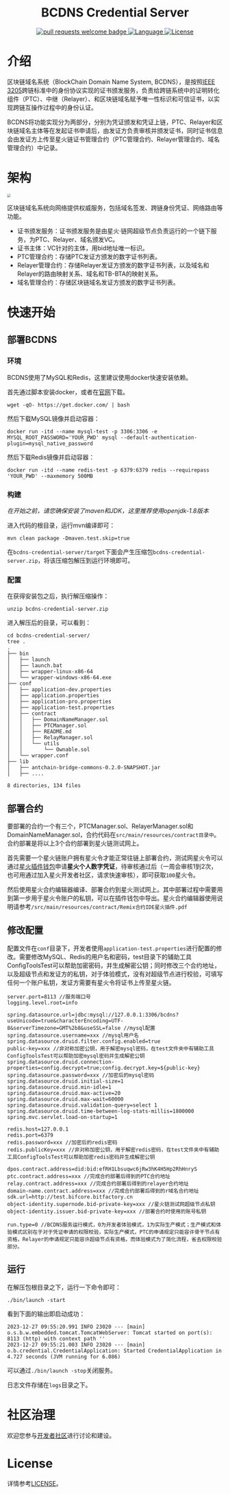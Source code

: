<div align="center">
  <h1 align="center">BCDNS Credential Server</h1>
  <p align="center">
    <a href="http://makeapullrequest.com">
      <img alt="pull requests welcome badge" src="https://img.shields.io/badge/PRs-welcome-brightgreen.svg?style=flat">
    </a>
    <a href="https://www.java.com">
      <img alt="Language" src="https://img.shields.io/badge/Language-Java-blue.svg?style=flat">
    </a>
    <a href="https://www.apache.org/licenses/LICENSE-2.0">
      <img alt="License" src="https://img.shields.io/github/license/AntChainOpenLab/AntChainBridgePluginServer?style=flat">
    </a>
  </p>
</div>

# 介绍
区块链域名系统（BlockChain Domain Name System, BCDNS），是按照[IEEE 3205](https://antchainbridge.oss-cn-shanghai.aliyuncs.com/antchainbridge/document/ieee/p3205/IEEE_3205-2023_Final.pdf)跨链标准中的身份协议实现的证书颁发服务，负责给跨链系统中的证明转化组件（PTC）、中继（Relayer）、和区块链域名赋予唯一性标识和可信证书，以实现跨链互操作过程中的身份认证。

BCDNS将功能实现分为两部分，分别为凭证颁发和凭证上链，PTC、Relayer和区块链域名主体等在发起证书申请后，由发证方负责审核并颁发证书，同时证书信息会由发证方上传至星火链证书管理合约（PTC管理合约、Relayer管理合约、域名管理合约）中记录。

# 架构



<img src="./src/docs/images/bcdns.jpg" style="zoom: 50%;" />

区块链域名系统向网络提供权威服务，包括域名签发、跨链身份凭证、网络路由等功能。

- 证书颁发服务：证书颁发服务是由星火·链网超级节点负责运行的一个链下服务，为PTC、Relayer、域名颁发VC。
- 证书主体：VC针对的主体，用bid地址唯一标识。
- PTC管理合约：存储PTC发证方颁发的数字证书列表。
- Relayer管理合约：存储Relayer发证方颁发的数字证书列表，以及域名和Relayer的路由映射关系、域名和TB-BTA的映射关系。
- 域名管理合约：存储区块链域名发证方颁发的数字证书列表。

# 快速开始

## 部署BCDNS

### 环境

BCDNS使用了MySQL和Redis，这里建议使用docker快速安装依赖。

首先通过脚本安装docker，或者在[官网](https://docs.docker.com/get-docker/)下载。

```
wget -qO- https://get.docker.com/ | bash
```

然后下载MySQL镜像并启动容器：

```
docker run -itd --name mysql-test -p 3306:3306 -e MYSQL_ROOT_PASSWORD='YOUR_PWD' mysql --default-authentication-plugin=mysql_native_password
```

然后下载Redis镜像并启动容器：

```
docker run -itd --name redis-test -p 6379:6379 redis --requirepass 'YOUR_PWD' --maxmemory 500MB
```

### 构建

*在开始之前，请您确保安装了maven和JDK，这里推荐使用openjdk-1.8版本*

进入代码的根目录，运行mvn编译即可：

```
mvn clean package -Dmaven.test.skip=true
```

在`bcdns-credential-server/target`下面会产生压缩包`bcdns-credential-server.zip`，将该压缩包解压到运行环境即可。

### 配置

在获得安装包之后，执行解压缩操作：

```
unzip bcdns-credential-server.zip
```

进入解压后的目录，可以看到：

```
cd bcdns-credential-server/
tree .
.
├── bin
│   ├── launch
│   ├── launch.bat
│   ├── wrapper-linux-x86-64
│   └── wrapper-windows-x86-64.exe
├── conf
│   ├── application-dev.properties
│   ├── application.properties
│   ├── application-pro.properties
│   ├── application-test.properties
│   ├── contract
│   │   ├── DomainNameManager.sol
│   │   ├── PTCManager.sol
│   │   ├── README.md
│   │   ├── RelayManager.sol
│   │   └── utils
│   │       └── Ownable.sol
│   └── wrapper.conf
├── lib
│   ├── antchain-bridge-commons-0.2.0-SNAPSHOT.jar
│   ├── ....

8 directories, 134 files
```

## 部署合约

要部署的合约一个有三个，PTCManager.sol、RelayerManager.sol和DomainNameManager.sol，合约代码在`src/main/resources/contract目录中`。合约部署是将以上3个合约部署到星火链测试网上。

首先需要一个星火链账户拥有星火令才能正常往链上部署合约，测试网星火令可以通过[星火插件钱包](https://bif-doc.readthedocs.io/zh-cn/1.0.0/tools/wallet.html)申请**星火个人数字凭证**，待审核通过后（一周会审核1到2次，也可用通过加入星火开发者社区，请求快速审核），即可获取`100`星火令。

然后使用星火合约编辑器编译、部署合约到星火测试网上。其中部署过程中需要用到第一步用于星火令账户的私钥，可以在插件钱包中导出。星火合约编辑器使用说明请参考`/src/main/resources/contract/Remix合约IDE星火插件.pdf`

## 修改配置

配置文件在`conf`目录下，开发者使用`application-test.properties`进行配置的修改。需要修改MySQL、Redis的用户名和密码，test目录下的辅助工具ConfigToolsTest可以帮助加密密码，并生成解密公钥；同时修改三个合约地址，以及超级节点和发证方的私钥，对于体验模式，没有对超级节点进行校验，可填写任何一个账户私钥，发证方需要有星火令将证书上传至星火链。

```properties
server.port=8113 //服务端口号
logging.level.root=info

spring.datasource.url=jdbc:mysql://127.0.0.1:3306/bcdns?useUnicode=true&characterEncoding=UTF-8&serverTimezone=GMT%2b8&useSSL=false //mysql配置
spring.datasource.username=xxx //mysql用户名
spring.datasource.druid.filter.config.enabled=true
public-key=xxx //非对称加密公钥，用于解密mysql密码，在test文件夹中有辅助工具ConfigToolsTest可以帮助加密mysql密码并生成解密公钥
spring.datasource.druid.connection-properties=config.decrypt=true;config.decrypt.key=${public-key}
spring.datasource.password=xxx //加密后的mysql密码
spring.datasource.druid.initial-size=1
spring.datasource.druid.min-idle=1
spring.datasource.druid.max-active=20
spring.datasource.druid.max-wait=60000
spring.datasource.druid.validation-query=select 1
spring.datasource.druid.time-between-log-stats-millis=1800000
spring.mvc.servlet.load-on-startup=1

redis.host=127.0.0.1 
redis.port=6379
redis.password=xxx //加密后的redis密码
redis.publicKey=xxx //非对称加密公钥，用于解密redis密码，在test文件夹中有辅助工具ConfigToolsTest可以帮助加密redis密码并生成解密公钥

dpos.contract.address=did:bid:efRH1Lbsuqwc6jRw3hK4H5Hp2RhHnryS 
ptc.contract.address=xxx //完成合约部署后得到的PTC合约地址
relay.contract.address=xxx //完成合约部署后得到的relayer合约地址
domain-name.contract.address=xxx //完成合约部署后得到的r域名合约地址
sdk.url=http://test.bifcore.bitfactory.cn 
object-identity.supernode.bid-private-key=xxx //星火链测试网超级节点私钥
object-identity.issuer.bid-private-key=xxx //部署合约时使用的账号私钥

run.type=0 //BCDNS服务运行模式，0为开发者体验模式，1为实际生产模式；生产模式和体验模式区别在于对于凭证申请的权限校验，实际生产模式，PTC的申请规定只能容许骨干节点有资格，Relayer的申请规定只能容许超级节点有资格，而体验模式为了简化流程，省去权限校验部分。
```

## 运行

在解压包根目录之下，运行一下命令即可：

```
./bin/launch -start
```

看到下面的输出即启动成功：

```
2023-12-27 09:55:20.991 INFO 23020 --- [main] o.s.b.w.embedded.tomcat.TomcatWebServer: Tomcat started on port(s): 8113 (http) with context path ''
2023-12-27 09:55:21.003 INFO 23020 --- [main] o.b.credential.CredentialApplication: Started CredentialApplication in 4.727 seconds (JVM running for 6.086)
```

可以通过`./bin/launch -stop`关闭服务。

日志文件存储在`logs`目录之下。

# 社区治理

欢迎您参与[开发者社区](https://bif-doc.readthedocs.io/zh-cn/2.0.0/other/开发者社区.html)进行讨论和建设。

# License

详情参考[LICENSE](./LICENSE)。